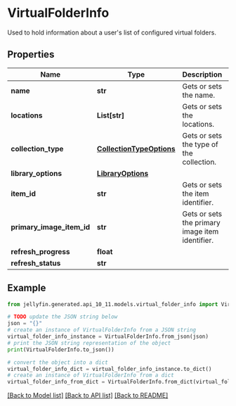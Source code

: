 # VirtualFolderInfo

Used to hold information about a user's list of configured virtual folders.

## Properties

Name | Type | Description | Notes
------------ | ------------- | ------------- | -------------
**name** | **str** | Gets or sets the name. | [optional] 
**locations** | **List[str]** | Gets or sets the locations. | [optional] 
**collection_type** | [**CollectionTypeOptions**](CollectionTypeOptions.md) | Gets or sets the type of the collection. | [optional] 
**library_options** | [**LibraryOptions**](LibraryOptions.md) |  | [optional] 
**item_id** | **str** | Gets or sets the item identifier. | [optional] 
**primary_image_item_id** | **str** | Gets or sets the primary image item identifier. | [optional] 
**refresh_progress** | **float** |  | [optional] 
**refresh_status** | **str** |  | [optional] 

## Example

```python
from jellyfin.generated.api_10_11.models.virtual_folder_info import VirtualFolderInfo

# TODO update the JSON string below
json = "{}"
# create an instance of VirtualFolderInfo from a JSON string
virtual_folder_info_instance = VirtualFolderInfo.from_json(json)
# print the JSON string representation of the object
print(VirtualFolderInfo.to_json())

# convert the object into a dict
virtual_folder_info_dict = virtual_folder_info_instance.to_dict()
# create an instance of VirtualFolderInfo from a dict
virtual_folder_info_from_dict = VirtualFolderInfo.from_dict(virtual_folder_info_dict)
```
[[Back to Model list]](README.md#documentation-for-models) [[Back to API list]](README.md#documentation-for-api-endpoints) [[Back to README]](README.md)


